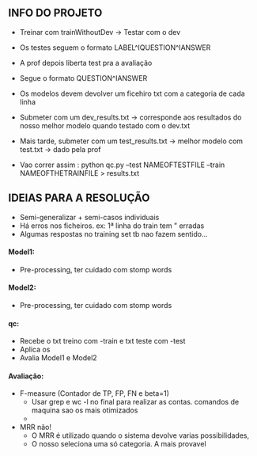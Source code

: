 ## INFO DO PROJETO
- Treinar com trainWithoutDev -> Testar com o dev
- Os testes seguem o formato LABEL^IQUESTION^IANSWER

- A prof depois liberta test pra a avaliação
- Segue o formato QUESTION^IANSWER

- Os modelos devem devolver um ficehiro txt com a categoria de cada linha

- Submeter com um dev_results.txt -> corresponde aos resultados do nosso melhor modelo quando testado com o dev.txt
- Mais tarde, submeter com um test_results.txt -> melhor modelo com test.txt -> dado pela prof

- Vao correr assim : python qc.py –test NAMEOFTESTFILE –train NAMEOFTHETRAINFILE > results.txt

## IDEIAS PARA A RESOLUÇÃO

- Semi-generalizar + semi-casos individuais
- Há erros nos ficheiros. ex: 1ª linha do train tem " erradas
- Algumas respostas no training set tb nao fazem sentido...

#### Model1:
- Pre-processing, ter cuidado com stomp words

#### Model2:
- Pre-processing, ter cuidado com stomp words

#### qc:
- Recebe o txt treino com -train e txt teste com -test
- Aplica os 
- Avalia Model1 e Model2

#### Avaliação:
- F-measure (Contador de TP, FP, FN e beta=1)
    - Usar grep e wc -l no final para realizar as contas. comandos de maquina sao os mais otimizados
    - 
- MRR não!
    - O MRR é utilizado quando o sistema devolve varias possibilidades,
    - O nosso seleciona uma só categoria. A mais provavel

